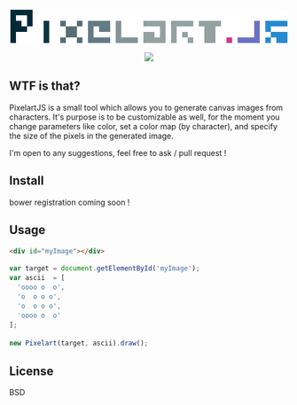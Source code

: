 <p align="center">
  <img src="logo.png">
</p>

<p align="center">
  <a href="https://codeclimate.com/github/meriadec/PixelartJS"><img src="https://codeclimate.com/github/meriadec/PixelartJS/badges/gpa.svg" /></a>
</p>

## WTF is that?

PixelartJS is a small tool which allows you to generate canvas images from characters.
It's purpose is to be customizable as well, for the moment you change parameters like color, set a color map (by character), and specify the size of the pixels in the generated image.

I'm open to any suggestions, feel free to ask / pull request !

## Install

bower registration coming soon !

## Usage

```html
<div id="myImage"></div>
```

```javascript
var target = document.getElementById('myImage');
var ascii  = [
  'oooo o  o',
  'o  o o o',
  'o  o o o',
  'oooo o  o'
];

new Pixelart(target, ascii).draw();
```

## License

BSD
